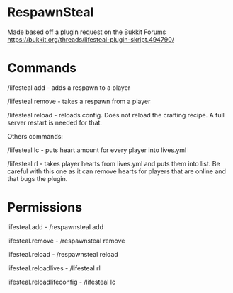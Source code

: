 # RespawnSteal
Made based off a plugin request on the Bukkit Forums https://bukkit.org/threads/lifesteal-plugin-skript.494790/

# Commands
/lifesteal add <player name> - adds a respawn to a player

/lifesteal remove <player name> - takes a respawn from a player

/lifesteal reload - reloads config. Does not reload the crafting recipe. A full server restart is needed for that.

Others commands:

/lifesteal lc - puts heart amount for every player into lives.yml

/lifesteal rl - takes player hearts from lives.yml and puts them into list. Be careful with this one as it can remove hearts for players that are online and that bugs the plugin.

# Permissions

lifesteal.add - /respawnsteal add

lifesteal.remove - /respawnsteal remove

lifesteal.reload - /respawnsteal reload

lifesteal.reloadlives - /lifesteal rl

lifesteal.reloadlifeconfig - /lifesteal lc
